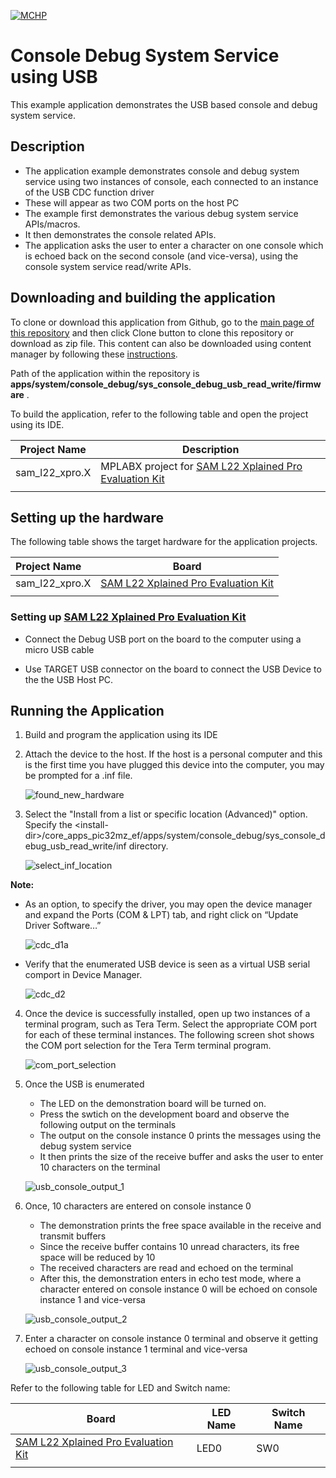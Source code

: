 [![MCHP](https://www.microchip.com/ResourcePackages/Microchip/assets/dist/images/logo.png)](https://www.microchip.com)

# Console Debug System Service using USB

This example application demonstrates the USB based console and debug system service.

## Description

- The application example demonstrates console and debug system service using two instances of console, each connected to an instance of the USB CDC function driver
- These will appear as two COM ports on the host PC
- The example first demonstrates the various debug system service APIs/macros.
- It then demonstrates the console related APIs.
- The application asks the user to enter a character on one console which is echoed back on the second console (and vice-versa), using the console system service read/write APIs.

## Downloading and building the application

To clone or download this application from Github, go to the [main page of this repository](https://github.com/Microchip-MPLAB-Harmony/core_apps_sam_l22) and then click Clone button to clone this repository or download as zip file.
This content can also be downloaded using content manager by following these [instructions](https://github.com/Microchip-MPLAB-Harmony/contentmanager/wiki).

Path of the application within the repository is **apps/system/console_debug/sys_console_debug_usb_read_write/firmware** .

To build the application, refer to the following table and open the project using its IDE.

| Project Name      | Description                                    |
| ----------------- | ---------------------------------------------- |
| sam_l22_xpro.X | MPLABX project for [SAM L22 Xplained Pro Evaluation Kit](https://www.microchip.com/developmenttools/ProductDetails/ATSAML22-XPRO-B) |
|||

## Setting up the hardware

The following table shows the target hardware for the application projects.

| Project Name| Board|
|:---------|:---------:|
| sam_l22_xpro.X | [SAM L22 Xplained Pro Evaluation Kit](https://www.microchip.com/developmenttools/ProductDetails/ATSAML22-XPRO-B) |
|||

### Setting up [SAM L22 Xplained Pro Evaluation Kit](https://www.microchip.com/developmenttools/ProductDetails/ATSAML22-XPRO-B)

- Connect the Debug USB port on the board to the computer using a micro USB cable

- Use TARGET USB connector on the board to connect the USB Device to the the USB Host PC.

## Running the Application

1. Build and program the application using its IDE
2. Attach the device to the host. If the host is a personal computer and this is the first time you have plugged this device into the computer, you may be prompted for a .inf file.

    ![found_new_hardware](images/found_new_hardware.png)

3. Select the "Install from a list or specific location (Advanced)" option. Specify the \<install-dir\>/core_apps_pic32mz_ef/apps/system/console_debug/sys_console_debug_usb_read_write/inf directory.

    ![select_inf_location](images/select_inf_location.png)

**Note:**
- As an option, to specify the driver, you may open the device manager and expand the Ports (COM & LPT) tab, and right click on “Update Driver Software…”

    ![cdc_d1a](images/cdc_d1a.png)

- Verify that the enumerated USB device is seen as a virtual USB serial comport in Device Manager.

    ![cdc_d2](images/cdc_d2.png)


4. Once the device is successfully installed, open up two instances of a terminal program, such as Tera Term. Select the appropriate COM port for each of these terminal instances. The following screen shot shows the COM port selection for the Tera Term terminal program.

    ![com_port_selection](images/com_port_selection.png)

5. Once the USB is enumerated
    - The LED on the demonstration board will be turned on.
    - Press the swtich on the development board and observe the following output on the terminals
    - The output on the console instance 0 prints the messages using the debug system service
    - It then prints the size of the receive buffer and asks the user to enter 10 characters on the terminal

    ![usb_console_output_1](images/usb_console_output_1.png)


6. Once, 10 characters are entered on console instance 0
    - The demonstration prints the free space available in the receive and transmit buffers
    - Since the receive buffer contains 10 unread characters, its free space will be reduced by 10
    - The received characters are read and echoed on the terminal
    - After this, the demonstration enters in echo test mode, where a character entered on console instance 0 will be echoed on console instance 1 and vice-versa

    ![usb_console_output_2](images/usb_console_output_2.png)


7. Enter a character on console instance 0 terminal and observe it getting echoed on console instance 1 terminal and vice-versa

    ![usb_console_output_3](images/usb_console_output_3.png)


Refer to the following table for LED and Switch name:

| Board | LED Name | Switch Name | 
| ----- | -------- | ----------- | 
|  [SAM L22 Xplained Pro Evaluation Kit](https://www.microchip.com/developmenttools/ProductDetails/ATSAML22-XPRO-B) | LED0 | SW0 |
|||